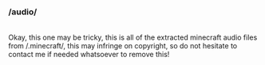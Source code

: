 ### /audio/
\
Okay, this one may be tricky, this is all of the extracted minecraft audio files from /.minecraft/,
this may infringe on copyright, so do not hesitate to contact me if needed whatsoever to remove this!

